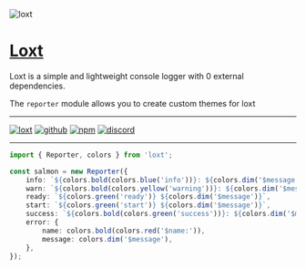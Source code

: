 ![loxt](https://user-images.githubusercontent.com/79442303/220187872-63a607d4-3648-468c-a90c-f685e0cfd5f3.png)

# [Loxt](https://loxt.js.org/)

Loxt is a simple and lightweight console logger with 0 external dependencies.

The `reporter` module allows you to create custom themes for loxt

---

[![loxt](https://img.shields.io/npm/v/loxt?color=%232161b8&logo=gitbook&style=for-the-badge&label=Docs)](https://loxt.js.org/)
[![github](https://img.shields.io/npm/v/loxt?color=%232161b8&logo=github&style=for-the-badge&label=GitHub)](https://github.com/loxt-js/loxt)
[![npm](https://img.shields.io/npm/v/loxt?color=%232161b8&logo=npm&style=for-the-badge)](https://npmjs.com/package/loxt)
[![discord](https://img.shields.io/discord/1002660982591586534?color=%09%235865F2&label=Discord&logo=discord&logoColor=%23FFF&style=for-the-badge)](https://discord.gg/fE4GNHsmcB)

---

```ts
import { Reporter, colors } from 'loxt';

const salmon = new Reporter({
	info: `${colors.bold(colors.blue('info'))}: ${colors.dim('$message')}`,
	warn: `${colors.bold(colors.yellow('warning'))}: ${colors.dim('$message')}`,
	ready: `${colors.green('ready')} ${colors.dim('$message')}`,
	start: `${colors.green('start')} ${colors.dim('$message')}`,
	success: `${colors.bold(colors.green('success'))}: ${colors.dim('$message')}`,
	error: {
		name: colors.bold(colors.red('$name:')),
		message: colors.dim('$message'),
	},
});
```
